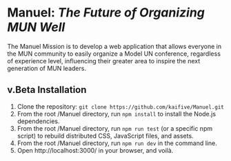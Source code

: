 # Manuel: *The Future of Organizing MUN Well*
The Manuel Mission is to develop a web application that allows everyone in the MUN community to easily organize a Model UN conference, regardless of experience level, influencing their greater area to inspire the next generation of MUN leaders.

## v.Beta Installation
1. Clone the repository: ```git clone https://github.com/kaifive/Manuel.git```
2. From the root /Manuel directory, run ```npm install``` to install the Node.js dependencies.
3. From the root /Manuel directory, run ```npm run test``` (or a specific npm script) to rebuild distributed CSS, JavaScript files, and assets.
4. From the root /Manuel directory, run ```npm run dev``` in the command line.
5. Open http://localhost:3000/ in your browser, and voilà.
